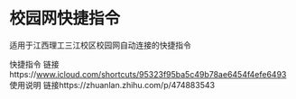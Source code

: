 # 校园网快捷指令
适用于江西理工三江校区校园网自动连接的快捷指令

快捷指令 链接https://www.icloud.com/shortcuts/95323f95ba5c49b78ae6454f4efe6493
使用说明 链接https://zhuanlan.zhihu.com/p/474883543
